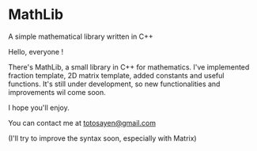 # MathLib
A simple mathematical library written in C++

Hello, everyone !

There's MathLib, a small library in C++ for mathematics.
I've implemented fraction template, 2D matrix template, added constants and useful functions.
It's still under development, so new functionalities and improvements wil come soon.

I hope you'll enjoy.

You can contact me at totosayen@gmail.com

(I'll try to improve the syntax soon, especially with Matrix)
